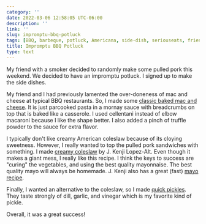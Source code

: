 ```yaml
---
category: ''
date: 2022-03-06 12:58:05 UTC-06:00
description: ''
link: ''
slug: impromptu-bbq-potluck
tags: [BBQ, barbeque, potluck, Americana, side-dish, seriouseats, friends]
title: Impromptu BBQ Potluck
type: text
---
```

My friend with a smoker decided to randomly make some pulled pork this weekend. 
We decided to have an impromptu potluck.
I signed up to make the side dishes. 

My friend and I had previously lamented the over-doneness of mac and cheese at typical BBQ restaurants.
So, I made some [classic baked mac and cheese](https://www.seriouseats.com/classic-bechamel-baked-mac-cheese-recipe). 
It is just parcooked pasta in a mornay sauce with breadcrumbs on top that is baked like a casserole. 
I used cellentani instead of elbow macaroni because I like the shape better.
I also added a pinch of truffle powder to the sauce for extra flavor.

I typically don't like creamy American coleslaw because of its cloying sweetness.
However, I really wanted to top the pulled pork sandwiches with something. 
I made [creamy coleslaw](https://www.seriouseats.com/the-food-lab-how-to-make-the-best-creamy-cole-slaw) by J. Kenji Lopez-Alt.
Even though it makes a giant mess, I really like this recipe.
I think the keys to success are "curing" the vegetables, and using the best quality mayonnaise.
The best quality mayo will always be homemade.
J. Kenji also has a great (fast) [mayo recipe](https://www.seriouseats.com/two-minute-mayonnaise).

Finally, I wanted an alternative to the coleslaw, so I made [quick pickles](https://www.seriouseats.com/quick-dill-pickle-chips-recipe). 
They taste strongly of dill, garlic, and vinegar which is my favorite kind of pickle.

Overall, it was a great success!